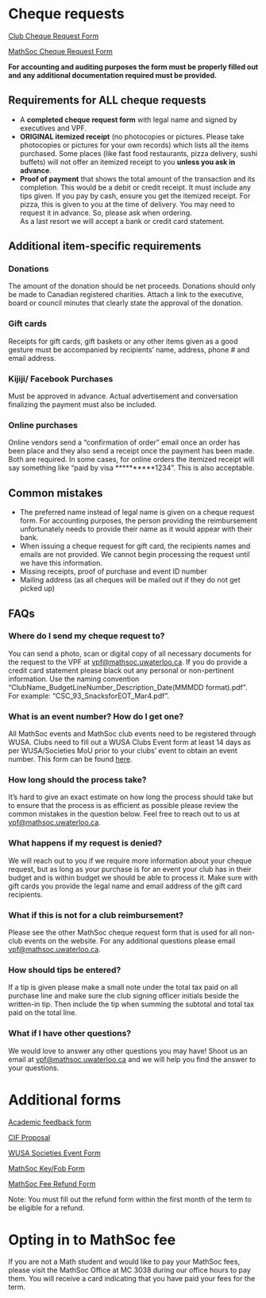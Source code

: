 # Cheque requests

[Club Cheque Request Form](/forms/Club-Cheque-Request-Form-New.pdf)

[MathSoc Cheque Request Form](/forms/MathSoc-Cheque-Request-Form-New.pdf)

**For accounting and auditing purposes the form must be properly filled out and any additional documentation required must be provided.**

## Requirements for ALL cheque requests

- A **completed cheque request form** with legal name and signed by executives and VPF.
- **ORIGINAL itemized receipt** (no photocopies or pictures. Please take photocopies or pictures for your own records) which lists all the items purchased. Some places (like fast food restaurants, pizza delivery, sushi buffets) will not offer an itemized receipt to you **unless you ask in advance**.
- **Proof of payment** that shows the total amount of the transaction and its completion. This would be a debit or credit receipt. It must include any tips given. If you pay by cash, ensure you get the itemized receipt. For pizza, this is given to you at the time of delivery. You may need to request it in advance. So, please ask when ordering.  
  As a last resort we will accept a bank or credit card statement.

## Additional item-specific requirements

### Donations

The amount of the donation should be net proceeds. Donations should only be made to Canadian registered charities. Attach a link to the executive, board or council minutes that clearly state the approval of the donation.

### Gift cards

Receipts for gift cards, gift baskets or any other items given as a good gesture must be accompanied by recipients’ name, address, phone # and email address.

### Kijiji/ Facebook Purchases

Must be approved in advance. Actual advertisement and conversation finalizing the payment must also be included.

### Online purchases

Online vendors send a “confirmation of order” email once an order has been place and they also send a receipt once the payment has been made. Both are required. In some cases, for online orders the itemized receipt will say something like “paid by visa \*\*\*\*\*\*\*\*\*\*1234”. This is also acceptable.

## Common mistakes

- The preferred name instead of legal name is given on a cheque request form. For accounting purposes, the person providing the reimbursement unfortunately needs to provide their name as it would appear with their bank.
- When issuing a cheque request for gift card, the recipients names and emails are not provided. We cannot begin processing the request until we have this information.
- Missing receipts, proof of purchase and event ID number
- Mailing address (as all cheques will be mailed out if they do not get picked up)

## FAQs

### Where do I send my cheque request to?

You can send a photo, scan or digital copy of all necessary documents for the request to the VPF at [vpf@mathsoc.uwaterloo.ca](mailto:vpf@mathsoc.uwaterloo.ca). If you do provide a credit card statement please black out any personal or non-pertinent information. Use the naming convention “ClubName_BudgetLineNumber_Description_Date(MMMDD format).pdf”. For example: “CSC_93_SnacksforEOT_Mar4.pdf”.

### What is an event number? How do I get one?

All MathSoc events and MathSoc club events need to be registered through WUSA. Clubs need to fill out a WUSA Clubs Event form at least 14 days as per WUSA/Societies MoU prior to your clubs’ event to obtain an event number. This form can be found [here](https://forms.office.com/pages/responsepage.aspx?id=685YobAEf0GogoWyMNQSrRXeQtb5sYlMrG6Jfc3ybc5UM0o3VU1NMkw4MFVGMzgxTEk5MUFFOUszUy4u).

### How long should the process take?

It’s hard to give an exact estimate on how long the process should take but to ensure that the process is as efficient as possible please review the common mistakes in the question below. Feel free to reach out to us at vpf@mathsoc.uwaterloo.ca.

### What happens if my request is denied?

We will reach out to you if we require more information about your cheque request, but as long as your purchase is for an event your club has in their budget and is within budget we should be able to process it. Make sure with gift cards you provide the legal name and email address of the gift card recipients.

### What if this is not for a club reimbursement?

Please see the other MathSoc cheque request form that is used for all non-club events on the website. For any additional questions please email vpf@mathsoc.uwaterloo.ca.

### How should tips be entered?

If a tip is given please make a small note under the total tax paid on all purchase line and make sure the club signing officer initials beside the written-in tip. Then include the tip when summing the subtotal and total tax paid on the total line.

### What if I have other questions?

We would love to answer any other questions you may have! Shoot us an email at [vpf@mathsoc.uwaterloo.ca](mailto:vpf@mathsoc.uwaterloo.ca) and we will help you find the answer to your questions.

# Additional forms

[Academic feedback form](https://docs.google.com/forms/d/e/1FAIpQLScl3yNAcyJO0v3z2Pot_PLnVtnsMGHrCFZm4eM90YF6no7SlQ/viewform)

[CIF Proposal](https://docs.google.com/forms/d/e/1FAIpQLSc9vgDsq-Dn2EWAzyhThaIcCr1QIa02-gAIRCylMPxlAGxgVQ/viewform)

[WUSA Societies Event Form](https://forms.office.com/pages/responsepage.aspx?id=685YobAEf0GogoWyMNQSrRXeQtb5sYlMrG6Jfc3ybc5UM0o3VU1NMkw4MFVGMzgxTEk5MUFFOUszUy4u&route=shorturl)

[MathSoc Key/Fob Form](https://drive.google.com/file/d/17V7bBkLtmwDLs6qXY3WKniRUodfiRtZE/view)

[MathSoc Fee Refund Form](https://docs.google.com/forms/d/e/1FAIpQLSf2F5s4t3Ty6ncbhX0CM-iMk07dyzCKN8N7J5y_XkEu6oloHg/closedform)

Note: You must fill out the refund form within the first month of the term to be eligible for a refund.

# Opting in to MathSoc fee

If you are not a Math student and would like to pay your MathSoc fees, please visit the MathSoc Office at MC 3038 during our office hours to pay them. You will receive a card indicating that you have paid your fees for the term.
